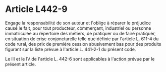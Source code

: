 # Article L442-9

Engage la responsabilité de son auteur et l'oblige à réparer le préjudice causé le fait, pour tout producteur, commerçant, industriel ou personne immatriculée au répertoire des métiers, de pratiquer ou de faire pratiquer, en situation de crise conjoncturelle telle que définie par l'article L. 611-4 du code rural, des prix de première cession abusivement bas pour des produits figurant sur la liste prévue à l'article L. 441-2-1 du présent code.

Le III et le IV de l'article L. 442-6 sont applicables à l'action prévue par le présent article.
